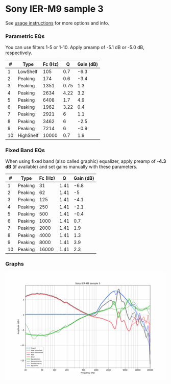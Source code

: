 # Sony IER-M9 sample 3
See [usage instructions](https://github.com/jaakkopasanen/AutoEq#usage) for more options and info.

### Parametric EQs
You can use filters 1-5 or 1-10. Apply preamp of -5.1 dB or -5.0 dB, respectively.

|   # | Type      |   Fc (Hz) |    Q |   Gain (dB) |
|-----|-----------|-----------|------|-------------|
|   1 | LowShelf  |       105 | 0.7  |        -6.3 |
|   2 | Peaking   |       174 | 0.6  |        -3.4 |
|   3 | Peaking   |      1351 | 0.75 |         1.3 |
|   4 | Peaking   |      2634 | 4.22 |         3.2 |
|   5 | Peaking   |      6408 | 1.7  |         4.9 |
|   6 | Peaking   |      1962 | 3.22 |         0.4 |
|   7 | Peaking   |      2921 | 6    |         1.1 |
|   8 | Peaking   |      3462 | 6    |        -2.5 |
|   9 | Peaking   |      7214 | 6    |        -0.9 |
|  10 | HighShelf |     10000 | 0.7  |         1.9 |

### Fixed Band EQs
When using fixed band (also called graphic) equalizer, apply preamp of **-4.3 dB** (if available) and set gains manually with these parameters.

|   # | Type    |   Fc (Hz) |    Q |   Gain (dB) |
|-----|---------|-----------|------|-------------|
|   1 | Peaking |        31 | 1.41 |        -6.8 |
|   2 | Peaking |        62 | 1.41 |        -5   |
|   3 | Peaking |       125 | 1.41 |        -4.1 |
|   4 | Peaking |       250 | 1.41 |        -2.1 |
|   5 | Peaking |       500 | 1.41 |        -0.4 |
|   6 | Peaking |      1000 | 1.41 |         0.7 |
|   7 | Peaking |      2000 | 1.41 |         1.9 |
|   8 | Peaking |      4000 | 1.41 |         1.3 |
|   9 | Peaking |      8000 | 1.41 |         3.9 |
|  10 | Peaking |     16000 | 1.41 |         2.3 |

### Graphs
![](./Sony%20IER-M9%20sample%203.png)
